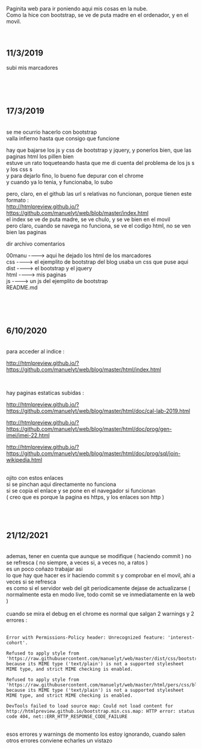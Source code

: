 
<br>
Paginita web para ir poniendo aqui mis cosas en la nube.
<br>
Como la hice con bootstrap, se ve de puta madre en el ordenador, y en el movil.
<br>
<br>
<br>

## 11/3/2019 
 
subi mis marcadores
 
  
<br>
<br>
<br>

## 17/3/2019 
 <br>
se me ocurrio hacerlo con bootstrap<br>
valla infierno hasta que consigo que funcione<br>
 
hay que bajarse los js y css de bootstrap y jquery, y ponerlos bien, que las paginas html los pillen bien<br>
estuve un rato toqueteando hasta que me di cuenta del problema de los js s y los css s<br>
y para dejarlo fino, lo bueno fue depurar con el chrome<br>
y cuando ya lo tenia, y funcionaba, lo subo<br>
 
pero, claro, en el github las url s relativas no funcionan, porque tienen este formato :<br>
http://htmlpreview.github.io/?https://github.com/manuelyt/web/blob/master/index.html<br>
el index se ve de puta madre, se ve chulo, y se ve bien en el movil<br>
pero claro, cuando se navega no funciona, se ve el codigo html, no se ven bien las paginas<br>
 
dir       archivo           comentarios
 
00manu                ----> aqui he dejado los html de los marcadores<br>
css                   ----> el ejemplito de bootstrap del blog usaba un css que puse aqui<br>
dist                  ----> el bootstrap y el jquery<br>
html                  ----> mis paginas<br>
js                    ----> un js del ejemplito de bootstrap<br>
         README.md
 
  
<br>
<br>
<br>

## 6/10/2020 
<br>
para acceder al indice :
 
http://htmlpreview.github.io/?https://github.com/manuelyt/web/blog/master/html/index.html
 
  <br>
 
hay paginas estaticas subidas :
 
http://htmlpreview.github.io/?https://github.com/manuelyt/web/blog/master/html/doc/cal-lab-2019.html
 
http://htmlpreview.github.io/?https://github.com/manuelyt/web/blog/master/html/doc/prog/gen-imei/imei-22.html
 
http://htmlpreview.github.io/?https://github.com/manuelyt/web/blog/master/html/doc/prog/sql/join-wikipedia.html
 
 
<br>
ojito con estos enlaces
<br>
si se pinchan aqui directamente no funciona
<br>
si se copia el enlace y se pone en el navegador si funcionan
<br>
( creo que es porque la pagina es https, y los enlaces son http )
<br>


<br>
<br>
<br>

## 21/12/2021 

<br>
ademas, tener en cuenta que aunque se modifique ( haciendo commit ) no se refresca ( no siempre, a veces si, a veces no, a ratos )
<br>
es un poco coñazo trabajar asi
<br>
lo que hay que hacer es ir haciendo commit s y comprobar en el movil, ahi a veces si se refresca 
<br>
es como si el servidor web del git periodicamente dejase de actualizarse ( normalmente esta en modo live, todo comit se ve inmediatamente en la web )

<br>
<br>
cuando se mira el debug en el chrome es normal que salgan 2 warnings y 2 errores  :
<br>
<br>

```
Error with Permissions-Policy header: Unrecognized feature: 'interest-cohort'.

Refused to apply style from 'https://raw.githubusercontent.com/manuelyt/web/master/dist/css/bootstrap.min.css' because its MIME type ('text/plain') is not a supported stylesheet MIME type, and strict MIME checking is enabled.

Refused to apply style from 'https://raw.githubusercontent.com/manuelyt/web/master/html/pers/css/blog.css' because its MIME type ('text/plain') is not a supported stylesheet MIME type, and strict MIME checking is enabled.

DevTools failed to load source map: Could not load content for http://htmlpreview.github.io/bootstrap.min.css.map: HTTP error: status code 404, net::ERR_HTTP_RESPONSE_CODE_FAILURE
```

<br>
esos errores y warnings de momento los estoy ignorando, cuando salen otros errores conviene echarles un vistazo
<br>

